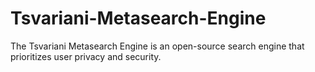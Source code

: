 # Tsvariani-Metasearch-Engine
The Tsvariani Metasearch Engine is an open-source search engine that prioritizes user privacy and security. 

